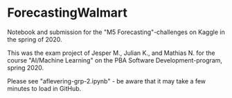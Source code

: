# ForecastingWalmart
Notebook and submission for the "M5 Forecasting"-challenges on Kaggle in the spring of 2020.

This was the exam project of Jesper M., Julian K., and Mathias N. for the course "AI/Machine Learning" on the PBA Software Development-program, spring 2020.

Please see "aflevering-grp-2.ipynb" - be aware that it may take a few minutes to load in GitHub.
